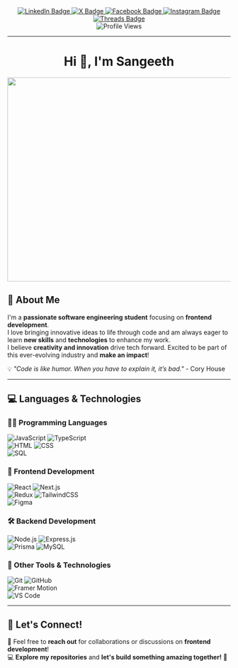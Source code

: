 <div id="badges" align="center">
  <a href="">
    <img src="https://img.shields.io/badge/LinkedIn-blue?style=for-the-badge&logo=linkedin&logoColor=white" alt="LinkedIn Badge"/>
  </a>
  <a href="">
    <img src="https://img.shields.io/badge/X-1DA1F2?style=for-the-badge&logo=x&logoColor=white" alt="X Badge"/>
  </a>
  <a href="">
    <img src="https://img.shields.io/badge/Facebook-1877F2?style=for-the-badge&logo=facebook&logoColor=white" alt="Facebook Badge"/>
  </a>
  <a href="">
    <img src="https://img.shields.io/badge/Instagram-E4405F?style=for-the-badge&logo=instagram&logoColor=white" alt="Instagram Badge"/>
  </a>
  <a href="">
    <img src="https://img.shields.io/badge/Threads-000000?style=for-the-badge&logo=threads&logoColor=white" alt="Threads Badge"/>
  </a>
</div>

<div align="center">
  <img src="https://komarev.com/ghpvc/?username=ssulochanaherath&style=flat-square&color=blue" alt="Profile Views"/>
</div>

---

<h1 align="center">
  Hi 👋, I'm Sangeeth
</h1>

<div align="center">
  <img src="https://drive.google.com/file/d/19w6rH3HjCzakHkaXu9l1Qv1fgv-OeZz3/view?usp=drive_link" width="1000" height="460"/>
</div>

## 🚀 About Me  
I'm a **passionate software engineering student** focusing on **frontend development**.  
I love bringing innovative ideas to life through code and am always eager to learn **new skills** and **technologies** to enhance my work.  
I believe **creativity and innovation** drive tech forward. Excited to be part of this ever-evolving industry and **make an impact**!  

💡 *"Code is like humor. When you have to explain it, it’s bad."* - Cory House  

---

## 💻 Languages & Technologies  
### **👨‍💻 Programming Languages**  
![JavaScript](https://img.shields.io/badge/JavaScript-F7DF1E?style=for-the-badge&logo=javascript&logoColor=black)
![TypeScript](https://img.shields.io/badge/TypeScript-3178C6?style=for-the-badge&logo=typescript&logoColor=white)  
![HTML](https://img.shields.io/badge/HTML5-E34F26?style=for-the-badge&logo=html5&logoColor=white)
![CSS](https://img.shields.io/badge/CSS3-1572B6?style=for-the-badge&logo=css3&logoColor=white)  
![SQL](https://img.shields.io/badge/SQL-4479A1?style=for-the-badge&logo=mysql&logoColor=white)

### **🚀 Frontend Development**  
![React](https://img.shields.io/badge/React-61DAFB?style=for-the-badge&logo=react&logoColor=black)
![Next.js](https://img.shields.io/badge/Next.js-000000?style=for-the-badge&logo=next.js&logoColor=white)  
![Redux](https://img.shields.io/badge/Redux-764ABC?style=for-the-badge&logo=redux&logoColor=white)
![TailwindCSS](https://img.shields.io/badge/TailwindCSS-06B6D4?style=for-the-badge&logo=tailwindcss&logoColor=white)  
![Figma](https://img.shields.io/badge/Figma-F24E1E?style=for-the-badge&logo=figma&logoColor=white)

### **🛠 Backend Development**  
![Node.js](https://img.shields.io/badge/Node.js-339933?style=for-the-badge&logo=nodedotjs&logoColor=white)
![Express.js](https://img.shields.io/badge/Express.js-000000?style=for-the-badge&logo=express&logoColor=white)  
![Prisma](https://img.shields.io/badge/Prisma-2D3748?style=for-the-badge&logo=prisma&logoColor=white)
![MySQL](https://img.shields.io/badge/MySQL-4479A1?style=for-the-badge&logo=mysql&logoColor=white)

### **🧩 Other Tools & Technologies**  
![Git](https://img.shields.io/badge/Git-F05032?style=for-the-badge&logo=git&logoColor=white)
![GitHub](https://img.shields.io/badge/GitHub-181717?style=for-the-badge&logo=github&logoColor=white)  
![Framer Motion](https://img.shields.io/badge/Framer%20Motion-black?style=for-the-badge&logo=framer&logoColor=white)  
![VS Code](https://img.shields.io/badge/VS%20Code-007ACC?style=for-the-badge&logo=visual-studio-code&logoColor=white)

---

## 🔗 Let's Connect!  
📩 Feel free to **reach out** for collaborations or discussions on **frontend development**!  
💻 **Explore my repositories** and **let's build something amazing together!** 🚀  

